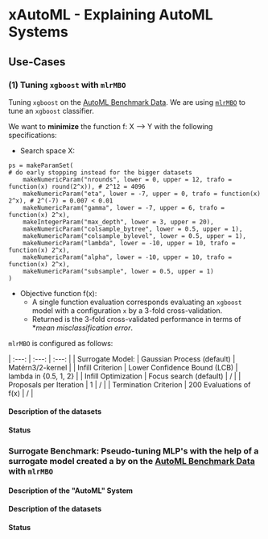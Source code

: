 # xAutoML - Explaining AutoML Systems 

## Use-Cases 

### (1) Tuning `xgboost` with `mlrMBO`

Tuning `xgboost` on the [AutoML Benchmark Data](https://openml.github.io/automlbenchmark/automl_overview.html). We are using [`mlrMBO`](https://github.com/mlr-org/mlrMBO) to tune an `xgboost` classifier. 

We want to **minimize** the function f: X --> Y with the following specifications: 

* Search space X: 

```
ps = makeParamSet(
# do early stopping instead for the bigger datasets
    makeNumericParam("nrounds", lower = 0, upper = 12, trafo = function(x) round(2^x)), # 2^12 = 4096	
    makeNumericParam("eta", lower = -7, upper = 0, trafo = function(x) 2^x), # 2^(-7) = 0.007 < 0.01
    makeNumericParam("gamma", lower = -7, upper = 6, trafo = function(x) 2^x), 
    makeIntegerParam("max_depth", lower = 3, upper = 20),
    makeNumericParam("colsample_bytree", lower = 0.5, upper = 1),
    makeNumericParam("colsample_bylevel", lower = 0.5, upper = 1),
    makeNumericParam("lambda", lower = -10, upper = 10, trafo = function(x) 2^x),
    makeNumericParam("alpha", lower = -10, upper = 10, trafo = function(x) 2^x),
    makeNumericParam("subsample", lower = 0.5, upper = 1)
)
```
* Objective function f(x): 
    * A single function evaluation corresponds evaluating an `xgboost` model with a configuration `x` by a 3-fold cross-validation. 
    * Returned is the 3-fold cross-validated performance in terms of **mean misclassification error*. 


`mlrMBO` is configured as follows: 

| :---:         |     :---:      |          :---: |
| Surrogate Model: | Gaussian Process (default) | Matérn3/2-kernel |
| Infill Criterion | Lower Confidence Bound (LCB) | lambda in {0.5, 1, 2} |
| Infill Optimization     |  Focus search (default)      |   /    |
| Proposals per Iteration     |   1     |   /    |
| Termination Criterion     |   200 Evaluations of f(x)     |   /    |


#### Description of the datasets

#### Status 


### Surrogate Benchmark: Pseudo-tuning MLP's with the help of a surrogate model created  a by on the [AutoML Benchmark Data](https://openml.github.io/automlbenchmark/automl_overview.html) with `mlrMBO`

#### Description of the "AutoML" System

#### Description of the datasets

#### Status 
